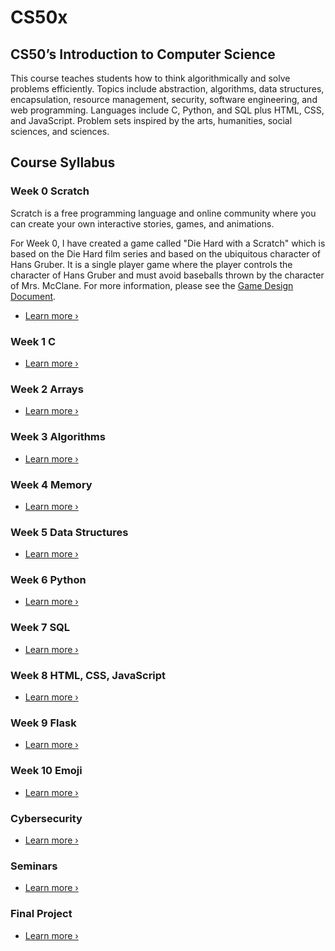 # CS50x

## CS50’s Introduction to Computer Science

This course teaches students how to think algorithmically and solve problems
efficiently. Topics include abstraction, algorithms, data structures,
encapsulation, resource management, security, software engineering, and web
programming. Languages include C, Python, and SQL plus HTML, CSS, and
JavaScript. Problem sets inspired by the arts, humanities, social sciences, and
sciences.

## Course Syllabus

### Week 0 Scratch

Scratch is a free programming language and online community where you can create your own interactive stories, games, and animations.

For Week 0, I have created a game called "Die Hard with a Scratch" which is based on the Die Hard film series and based on the ubiquitous character of Hans Gruber. It is a single player game where the player controls the character of Hans Gruber and must avoid baseballs thrown by the character of Mrs. McClane. For more information, please see the [Game Design Document](Week%200/GameDesign.md).

- [Learn more ›](Week%200/Readme.md)

### Week 1 C

- [Learn more ›](Week%201/Readme.md)

### Week 2 Arrays

- [Learn more ›](Week%202/Readme.md)

### Week 3 Algorithms

- [Learn more ›](Week%203/Readme.md)

### Week 4 Memory

- [Learn more ›](Week%204/Readme.md)

### Week 5 Data Structures

- [Learn more ›](Week%205/Readme.md)

### Week 6 Python

- [Learn more ›](Week%206/Readme.md)

### Week 7 SQL

- [Learn more ›](Week%207/Readme.md)

### Week 8 HTML, CSS, JavaScript

- [Learn more ›](Week%208/Readme.md)

### Week 9 Flask

- [Learn more ›](Week%209/Readme.md)

### Week 10 Emoji

- [Learn more ›](Week%210/Readme.md)

### Cybersecurity

- [Learn more ›](Week%211/Readme.md)

### Seminars

- [Learn more ›](Week%212/Readme.md)

### Final Project

- [Learn more ›](Week%213/Readme.md)
